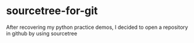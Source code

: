 # sourcetree-for-git

After recovering my python practice demos, I decided to open a repository in github by using sourcetree
